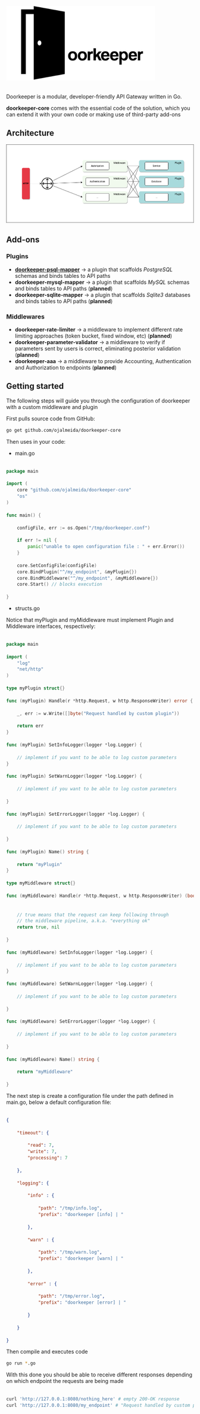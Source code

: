 <img src="logo.png" alt="drawing" width="400"/>
<br>
<br>

Doorkeeper is a modular, developer-friendly API Gateway written in Go.

**doorkeeper-core** comes with the essential code of the solution, which you can extend it with your own code or making use of third-party add-ons

## Architecture

![](architecture.png)

## Add-ons

### Plugins

- [**doorkeeper-psql-mapper**](https://github.com/ojalmeida/doorkeeper-psql-mapper) -> a plugin that scaffolds _PostgreSQL_ schemas and binds tables to API paths
- **doorkeeper-mysql-mapper** -> a plugin that scaffolds _MySQL_ schemas and binds tables to API paths (**planned**)
- **doorkeeper-sqlite-mapper** -> a plugin that scaffolds _Sqlite3_ databases and binds tables to API paths (**planned**)

### Middlewares

- **doorkeeper-rate-limiter** -> a middleware to implement different rate limiting approaches (token bucket, fixed window, etc) (**planned**)
- **doorkeeper-parameter-validator** -> a middleware to verify if parameters sent by users is correct, eliminating posterior validation (**planned**)
- **doorkeeper-aaa** -> a middleware to provide Accounting, Authentication and Authorization to endpoints (**planned**)

## Getting started

The following steps will guide you through the configuration of doorkeeper with a custom middleware and plugin

First pulls source code from GitHub:

```bash
go get github.com/ojalmeida/doorkeeper-core
```

Then uses in your code:

- main.go
```go

package main

import (
	core "github.com/ojalmeida/doorkeeper-core"
	"os"
)

func main() {

	configFile, err := os.Open("/tmp/doorkeeper.conf")

	if err != nil {
		panic("unable to open configuration file : " + err.Error())
	}
	
	core.SetConfigFile(configFile)
	core.BindPlugin("^/my_endpoint", &myPlugin{})
	core.BindMiddleware("^/my_endpoint", &myMiddleware{})
	core.Start() // blocks execution

}
```

- structs.go

Notice that myPlugin and myMiddleware must implement Plugin and Middleware interfaces, respectively:

```go

package main

import (
	"log"
	"net/http"
)

type myPlugin struct{}

func (myPlugin) Handle(r *http.Request, w http.ResponseWriter) error {
	
	_, err := w.Write([]byte("Request handled by custom plugin"))
	
	return err
}

func (myPlugin) SetInfoLogger(logger *log.Logger) {

	// implement if you want to be able to log custom parameters
}

func (myPlugin) SetWarnLogger(logger *log.Logger) {

	// implement if you want to be able to log custom parameters
	
}

func (myPlugin) SetErrorLogger(logger *log.Logger) {

	// implement if you want to be able to log custom parameters
	
}

func (myPlugin) Name() string {
	
	return "myPlugin"
}

type myMiddleware struct{}

func (myMiddleware) Handle(r *http.Request, w http.ResponseWriter) (bool, error) {

	
	// true means that the request can keep following through 
	// the middleware pipeline, a.k.a. "everything ok"
	return true, nil
	
}

func (myMiddleware) SetInfoLogger(logger *log.Logger) {
	
	// implement if you want to be able to log custom parameters
}

func (myMiddleware) SetWarnLogger(logger *log.Logger) {

	// implement if you want to be able to log custom parameters
	
}

func (myMiddleware) SetErrorLogger(logger *log.Logger) {

	// implement if you want to be able to log custom parameters
	
}

func (myMiddleware) Name() string {

	return "myMiddleware"
	
}
```

The next step is create a configuration file under the path defined in main.go, below a default configuration file:

```json

{

    "timeout": {

        "read": 7,
        "write": 7,
        "processing": 7

    },

    "logging": {

        "info" : {

            "path": "/tmp/info.log",
            "prefix": "doorkeeper [info] | "

        },

        "warn" : {

            "path": "/tmp/warn.log",
            "prefix": "doorkeeper [warn] | "

        },

        "error" : {

            "path": "/tmp/error.log",
            "prefix": "doorkeeper [error] | "

        }

    }

}

```

Then compile and executes code

```bash
go run *.go
```

With this done you should be able to receive different responses depending on which endpoint the requests are being made

```bash

curl 'http://127.0.0.1:8080/nothing_here' # empty 200-OK response
curl 'http://127.0.0.1:8080/my_endpoint' # "Request handled by custom plugin"

```
